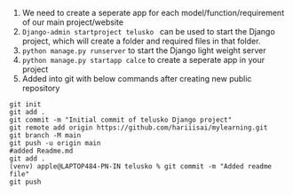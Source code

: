 1. We need to create a seperate app for each model/function/requirement of our main project/website
2. `Django-admin startproject telusko ` can be used to start the Django project, which will create a folder and required files in that folder.
3. `python manage.py runserver` to start the Django light weight server 
4. `python manage.py startapp calce` to create a seperate app in your project
5. Added into git with below commands after creating new public repository
```
git init
git add .
git commit -m "Initial commit of telusko Django project"
git remote add origin https://github.com/hariiisai/mylearning.git
git branch -M main
git push -u origin main
#added Readme.md
git add .
(venv) apple@LAPTOP484-PN-IN telusko % git commit -m "Added readme file"
git push
```
